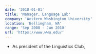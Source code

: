 ```yaml
---
date: '2010-01-01'
title: 'Manager, Language Lab'
company: 'Western Washington University'
location: 'Bellingham, WA'
range: 'Sep 2008 - Jun 2010'
url: 'https://www.wwu.edu/'
---
```


- As president of the Linguistics Club,
